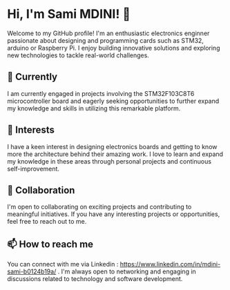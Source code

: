 # Hi, I'm Sami MDINI! 👋

Welcome to my GitHub profile! I'm an enthusiastic electronics enginner passionate about designing and programming cards such as STM32, arduino or Raspberry Pi. I enjoy building innovative solutions and exploring new technologies to tackle real-world challenges.

## 🔭 Currently

I am currently engaged in projects involving the STM32F103C8T6 microcontroller board and eagerly seeking opportunities to further expand my knowledge and skills in utilizing this remarkable platform.

## 🌱 Interests

I have a keen interest in designing electronics boards and getting to know more the architecture behind their amazing work. I love to learn and expand my knowledge in these areas through personal projects and continuous self-improvement.

## 💼 Collaboration

I'm open to collaborating on exciting projects and contributing to meaningful initiatives. If you have any interesting projects or opportunities, feel free to reach out to me.

## 📫 How to reach me

You can connect with me via Linkedin : https://www.linkedin.com/in/mdini-sami-b0124b19a/ . I'm always open to networking and engaging in discussions related to technology and software development.
